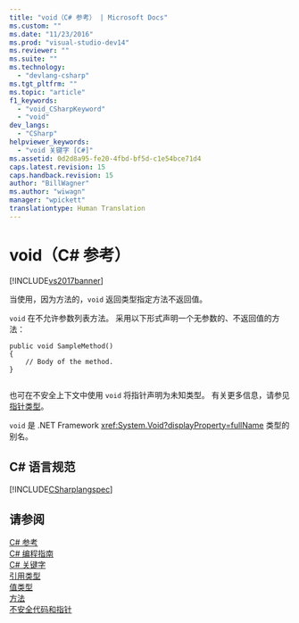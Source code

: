 ```yaml
---
title: "void（C# 参考） | Microsoft Docs"
ms.custom: ""
ms.date: "11/23/2016"
ms.prod: "visual-studio-dev14"
ms.reviewer: ""
ms.suite: ""
ms.technology: 
  - "devlang-csharp"
ms.tgt_pltfrm: ""
ms.topic: "article"
f1_keywords: 
  - "void_CSharpKeyword"
  - "void"
dev_langs: 
  - "CSharp"
helpviewer_keywords: 
  - "void 关键字 [C#]"
ms.assetid: 0d2d8a95-fe20-4fbd-bf5d-c1e54bce71d4
caps.latest.revision: 15
caps.handback.revision: 15
author: "BillWagner"
ms.author: "wiwagn"
manager: "wpickett"
translationtype: Human Translation
---
```

# void（C# 参考）
[!INCLUDE[vs2017banner](../../../csharp/includes/vs2017banner.md)]

当使用，因为方法的，`void` 返回类型指定方法不返回值。  
  
 `void` 在不允许参数列表方法。  采用以下形式声明一个无参数的、不返回值的方法：  
  
```  
public void SampleMethod()  
{  
    // Body of the method.  
}  
  
```  
  
 也可在不安全上下文中使用 `void` 将指针声明为未知类型。  有关更多信息，请参见[指针类型](../../../csharp/programming-guide/unsafe-code-pointers/pointer-types.md)。  
  
 `void` 是 .NET Framework <xref:System.Void?displayProperty=fullName> 类型的别名。  
  
## C\# 语言规范  
 [!INCLUDE[CSharplangspec](../../../csharp/language-reference/keywords/includes/csharplangspec_md.md)]  
  
## 请参阅  
 [C\# 参考](../../../csharp/language-reference/index.md)   
 [C\# 编程指南](../../../csharp/programming-guide/index.md)   
 [C\# 关键字](../../../csharp/language-reference/keywords/index.md)   
 [引用类型](../../../csharp/language-reference/keywords/reference-types.md)   
 [值类型](../../../csharp/language-reference/keywords/value-types.md)   
 [方法](../../../csharp/programming-guide/classes-and-structs/methods.md)   
 [不安全代码和指针](../../../csharp/programming-guide/unsafe-code-pointers/index.md)